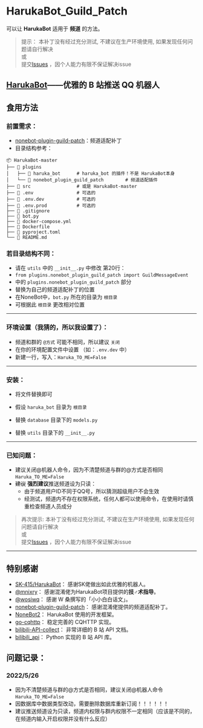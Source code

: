 # HarukaBot_Guild_Patch
可以让 **HarukaBot** 适用于 **频道** 的方法。

> 提示： 本补丁没有经过充分测试, 不建议在生产环境使用, 如果发现任何问题请自行解决  
> 或  
> 提交[Issues](https://github.com/17TheWord/HarukaBot_Guild_Patch/issues/new) ，因个人能力有限不保证解决issue


## [HarukaBot](https://haruka-bot.sk415.icu)——优雅的 B 站推送 QQ 机器人

## 食用方法
### 前置需求：  
  - [nonebot-plugin-guild-patch](https://github.com/mnixry/nonebot-plugin-guild-patch)：频道适配补丁
  - 目录结构参考：
```
📦 HarukaBot-master
├── 📂 plugins
│   ├── 📂 haruka_bot      # haruka_bot 的插件！不是 HarukaBot本身 
│   └── 📂 nonebot_plugin_guild_patch        # 频道适配插件
├── 📂 src                 # 或是 HarukaBot-master
├── 📜 .env                # 可选的
├── 📜 .env.dev            # 可选的
├── 📜 .env.prod           # 可选的
├── 📜 .gitignore
├── 📜 bot.py
├── 📜 docker-compose.yml
├── 📜 Dockerfile
├── 📜 pyproject.toml
└── 📜 README.md
```
### 若目录结构不同：
- 请在 `utils` 中的 `__init__.py` 中修改 第20行：  
- `from plugins.nonebot_plugin_guild_patch import GuildMessageEvent`  
- 中的 `plugins.nonebot_plugin_guild_patch` 部分  
- 替换为自己的频道适配补丁的位置  
- 在NoneBot中，`bot.py` 所在的目录为 `根目录`  
- 可根据此 `根目录` 更改相对位置
---
### 环境设置（我猜的，所以我设置了）：  
  - 频道和群的 `@方式` 可能不相同，所以建议 `关闭`  
  - 在你的环境配置文件中设置 （如：`.env.dev` 中）  
  - 新建一行，写入：`Haruka_TO_ME=False`
---
### 安装：
- 将文件替换即可  
- 假设 `haruka_bot` 目录为 `根目录`


- 替换 `database` 目录下的 `models.py`  
- 替换 `utils` 目录下的 `__init__.py`
---
### 已知问题：
- 建议关闭@机器人命令，因为不清楚频道与群的@方式是否相同 `Haruka_TO_ME=False`
- ~~建议~~ **强烈建议**推送频道设为只读：
  - 由于频道用户ID不同于QQ号，所以猜测超级用户不会生效
  - 经测试，频道内不存在权限系统，任何人都可以使用命令，在使用时请慎重检查频道人员成分
> 再次提示: 本补丁没有经过充分测试, 不建议在生产环境使用, 如果发现任何问题请自行解决  
> 或  
> 提交[Issues](https://github.com/17TheWord/HarukaBot_Guild_Patch/issues/new) ，因个人能力有限不保证解决issue
---
## 特别感谢

- [SK-415/HarukaBot](https://github.com/SK-415/HarukaBot)： 感谢SK佬做出如此优雅的机器人。
- [@mnixry](https://github.com/mnixry)： 感谢混淆佬为HarukaBot项目提供的**技♂术指导**。
- [@wosiwq](https://github.com/wosiwq)： 感谢 W 桑撰写的「小小白白话文」。
- [nonebot-plugin-guild-patch](https://github.com/mnixry/nonebot-plugin-guild-patch)： 感谢混淆佬提供的频道适配补丁。
- [NoneBot2](https://github.com/nonebot/nonebot2)： HarukaBot 使用的开发框架。
- [go-cqhttp](https://github.com/Mrs4s/go-cqhttp)： 稳定完善的 CQHTTP 实现。
- [bilibili-API-collect](https://github.com/SocialSisterYi/bilibili-API-collect)： 非常详细的 B 站 API 文档。
- [bilibili_api](https://github.com/Passkou/bilibili_api)： Python 实现的 B 站 API 库。

## 问题记录：
### 2022/5/26
- 因为不清楚频道与群的@方式是否相同，建议关闭@机器人命令 `Haruka_TO_ME=False`
- 因数据库中数据类型改动，需要删除数据库重新订阅！！！！！！
- 建议推送频道设为只读，频道内权限与群内权限不一定相同（应该是不同的，在频道内输入开启权限并没有什么反应）
